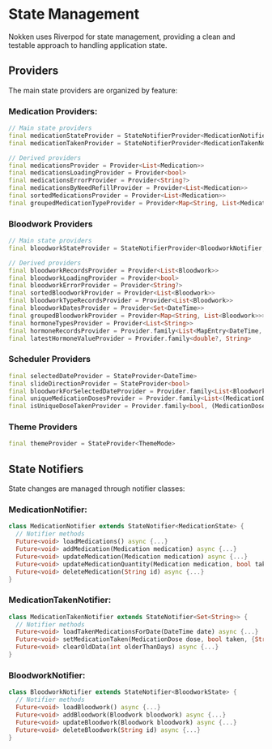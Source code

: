 # State Management
Nokken uses Riverpod for state management, providing a clean and testable approach to handling application state.

## Providers
The main state providers are organized by feature:

### Medication Providers:
```dart
// Main state providers
final medicationStateProvider = StateNotifierProvider<MedicationNotifier, MedicationState>
final medicationTakenProvider = StateNotifierProvider<MedicationTakenNotifier, Set<String>>

// Derived providers
final medicationsProvider = Provider<List<Medication>>
final medicationsLoadingProvider = Provider<bool>
final medicationsErrorProvider = Provider<String?>
final medicationsByNeedRefillProvider = Provider<List<Medication>>
final sortedMedicationsProvider = Provider<List<Medication>>
final groupedMedicationTypeProvider = Provider<Map<String, List<Medication>>>
```

### Bloodwork Providers
```dart
// Main state providers
final bloodworkStateProvider = StateNotifierProvider<BloodworkNotifier, BloodworkState>

// Derived providers
final bloodworkRecordsProvider = Provider<List<Bloodwork>>
final bloodworkLoadingProvider = Provider<bool>
final bloodworkErrorProvider = Provider<String?>
final sortedBloodworkProvider = Provider<List<Bloodwork>>
final bloodworkTypeRecordsProvider = Provider<List<Bloodwork>>
final bloodworkDatesProvider = Provider<Set<DateTime>>
final groupedBloodworkProvider = Provider<Map<String, List<Bloodwork>>>
final hormoneTypesProvider = Provider<List<String>>
final hormoneRecordsProvider = Provider.family<List<MapEntry<DateTime, double>>, String>
final latestHormoneValueProvider = Provider.family<double?, String>
```

### Scheduler Providers
```dart
final selectedDateProvider = StateProvider<DateTime>
final slideDirectionProvider = StateProvider<bool>
final bloodworkForSelectedDateProvider = Provider.family<List<Bloodwork>, DateTime>
final uniqueMedicationDosesProvider = Provider.family<List<(MedicationDose, int, Medication)>, DateTime>
final isUniqueDoseTakenProvider = Provider.family<bool, (MedicationDose, int)>
```

### Theme Providers
```dart
final themeProvider = StateProvider<ThemeMode>
```


## State Notifiers
State changes are managed through notifier classes:

### MedicationNotifier:
```dart
class MedicationNotifier extends StateNotifier<MedicationState> {
  // Notifier methods
  Future<void> loadMedications() async {...}
  Future<void> addMedication(Medication medication) async {...}
  Future<void> updateMedication(Medication medication) async {...}
  Future<void> updateMedicationQuantity(Medication medication, bool taken) async {...}
  Future<void> deleteMedication(String id) async {...}
}
```

### MedicationTakenNotifier:
```dart
class MedicationTakenNotifier extends StateNotifier<Set<String>> {
  // Notifier methods
  Future<void> loadTakenMedicationsForDate(DateTime date) async {...}
  Future<void> setMedicationTaken(MedicationDose dose, bool taken, {String? customKey}) async {...}
  Future<void> clearOldData(int olderThanDays) async {...}
}
```

### BloodworkNotifier:
```dart
class BloodworkNotifier extends StateNotifier<BloodworkState> {
  // Notifier methods
  Future<void> loadBloodwork() async {...}
  Future<void> addBloodwork(Bloodwork bloodwork) async {...}
  Future<void> updateBloodwork(Bloodwork bloodwork) async {...}
  Future<void> deleteBloodwork(String id) async {...}
}
```
